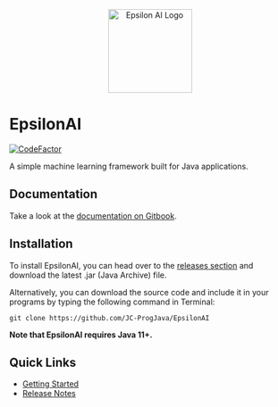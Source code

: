 <div align="center">
  <img width="150" alt="Epsilon AI Logo" src="https://user-images.githubusercontent.com/61588096/126422411-a64d99ea-c95e-40e5-af9f-c20db94b465e.png">
</div>
  
# EpsilonAI
[![CodeFactor](https://www.codefactor.io/repository/github/jc-progjava/epsilonai/badge)](https://www.codefactor.io/repository/github/jc-progjava/epsilonai)

A simple machine learning framework built for Java applications.

## Documentation
Take a look at the [documentation on Gitbook](https://jc-progjava.gitbook.io/epsilonai/).

## Installation
To install EpsilonAI, you can head over to the [releases section](https://github.com/JC-ProgJava/EpsilonAI/releases/latest) and download the latest .jar (Java Archive) file.

Alternatively, you can download the source code and include it in your programs by typing the following command in Terminal:
```
git clone https://github.com/JC-ProgJava/EpsilonAI
```

**Note that EpsilonAI requires Java 11+.**

## Quick Links
- [Getting Started](https://jc-progjava.gitbook.io/epsilonai/getting-started)
- [Release Notes](https://jc-progjava.gitbook.io/epsilonai/release-notes)
